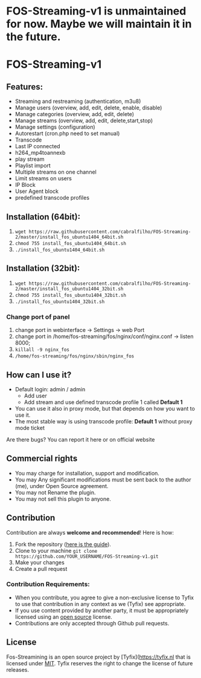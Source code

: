 # FOS-Streaming-v1 is unmaintained for now. Maybe we will maintain it in the future.

# FOS-Streaming-v1
## Features:
- Streaming and restreaming (authentication, m3u8)
- Manage users (overview, add, edit, delete, enable, disable)
- Manage categories (overview, add, edit, delete)
- Manage streams (overview, add, edit, delete,start,stop)
- Manage settings (configuration)
- Autorestart (cron.php need to set manual)
- Transcode
- Last IP connected
- h264_mp4toannexb
- play stream
- Playlist import
- Multiple streams on one channel
- Limit streams on users
- IP Block
- User Agent block
- predefined transcode profiles


## Installation (64bit):
1. `wget https://raw.githubusercontent.com/cabralfilho/FOS-Streaming-2/master/install_fos_ubuntu1404_64bit.sh`
2. `chmod 755 install_fos_ubuntu1404_64bit.sh`
3. `./install_fos_ubuntu1404_64bit.sh`


## Installation (32bit):
1. `wget https://raw.githubusercontent.com/cabralfilho/FOS-Streaming-2/master/install_fos_ubuntu1404_32bit.sh`
2. `chmod 755 install_fos_ubuntu1404_32bit.sh`
3. `./install_fos_ubuntu1404_32bit.sh`


### Change port of panel
1. change port in webinterface -> Settings -> web Port
2. change port in /home/fos-streaming/fos/nginx/conf/nginx.conf -> listen 8000;
3. `killall -9 nginx_fos`
4. `/home/fos-streaming/fos/nginx/sbin/nginx_fos`

## How can I use it?
- Default login: admin / admin
  - Add user
  - Add stream and use defined transcode profile 1 called **Default 1**
- You can use it also in proxy mode, but that depends on how you want to use it.
- The most stable way is using transcode profile: **Default 1** without proxy mode ticket


Are there bugs?
You can report it here or on official website

## Commercial rights
- You may charge for installation, support and modification.
- You may Any significant modifications must be sent back to the author (me), under Open Source agreement.
- You may not Rename the plugin.
- You may not sell this plugin to anyone.

## Contribution
Contribution are always **welcome and recommended**! Here is how:

1. Fork the repository ([here is the guide](https://help.github.com/articles/fork-a-repo/)).
2. Clone to your machine `git clone https://github.com/YOUR_USERNAME/FOS-Streaming-v1.git`
3. Make your changes
4. Create a pull request

### Contribution Requirements:

- When you contribute, you agree to give a non-exclusive license to Tyfix to use that contribution in any context as we (Tyfix) see appropriate.
- If you use content provided by another party, it must be appropriately licensed using an [open source](http://opensource.org/licenses) license.
- Contributions are only accepted through Github pull requests.

## License
Fos-Streamining is an open source project by [Tyfix](https://tyfix.nl that is licensed under [MIT](http://opensource.org/licenses/MIT). Tyfix
reserves the right to change the license of future releases.
